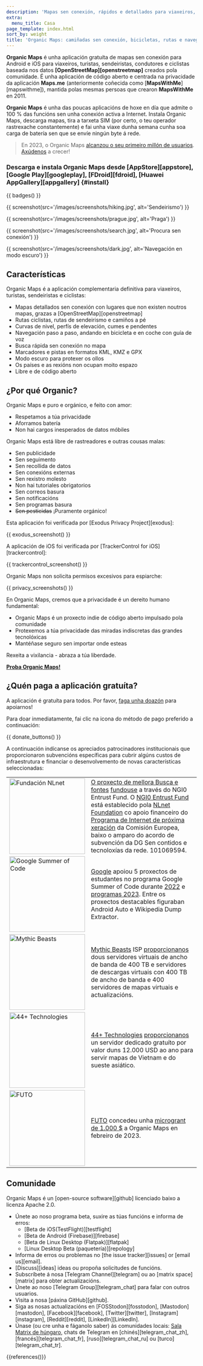 ```yaml
---
description: 'Mapas sen conexión, rápidos e detallados para viaxeiros, turistas, condutores, sendeiristas e ciclistas creados polos fundadores de MapsWithMe (Maps.Me).'
extra:
  menu_title: Casa
page_template: index.html
sort_by: weight
title: 'Organic Maps: camiñadas sen conexión, bicicletas, rutas e navegación'
---
```


**Organic Maps** é unha aplicación gratuíta de mapas sen conexión para Android e iOS para viaxeiros, turistas, sendeiristas, condutores e ciclistas baseada nos datos **[OpenStreetMap][openstreetmap]** creados pola comunidade.
É unha aplicación de código aberto e centrada na privacidade da aplicación **Maps.me** (anteriormente coñecida como [**MapsWithMe**][mapswithme]), mantida polas mesmas persoas que crearon **MapsWithMe** en 2011.

**Organic Maps** é unha das poucas aplicacións de hoxe en día que admite o 100 % das funcións sen unha conexión activa a Internet. Instala Organic Maps, descarga mapas, tira a tarxeta SIM (por certo, o teu operador rastrexache constantemente) e fai unha viaxe dunha semana cunha soa carga de batería sen que se envíe ningún byte á rede.

> En 2023, o Organic Maps [alcanzou o seu primeiro millón de usuarios](@/news/2023-12-23/281/index.md). [Axúdenos](@/donate/index.md) a crecer!

### Descarga e instala Organic Maps desde [AppStore][appstore], [Google Play][googleplay], [FDroid][fdroid], [Huawei AppGallery][appgallery] {#install}

{{ badges() }}

{{ screenshot(src='/images/screenshots/hiking.jpg', alt='Sendeirismo') }}

{{ screenshot(src='/images/screenshots/prague.jpg', alt='Praga') }}

{{ screenshot(src='/images/screenshots/search.jpg', alt='Procura sen
conexión') }}

{{ screenshot(src='/images/screenshots/dark.jpg', alt='Navegación en modo
escuro') }}

## Características

Organic Maps é a aplicación complementaria definitiva para viaxeiros,
turistas, sendeiristas e ciclistas:

- Mapas detallados sen conexión con lugares que non existen noutros mapas,
  grazas a [OpenStreetMap][openstreetmap]
- Rutas ciclistas, rutas de sendeirismo e camiños a pé
- Curvas de nivel, perfís de elevación, cumes e pendentes
- Navegación paso a paso, andando en bicicleta e en coche con guía de voz
- Busca rápida sen conexión no mapa
- Marcadores e pistas en formatos KML, KMZ e GPX
- Modo escuro para protexer os ollos
- Os países e as rexións non ocupan moito espazo
- Libre e de código aberto

## ¿Por qué Organic?

Organic Maps e puro e orgánico, e feito con amor:

- Respetamos a túa privacidade
- Aforramos batería
- Non hai cargos inesperados de datos móbiles

Organic Maps está libre de rastreadores e outras cousas malas:

- Sen publicidade
- Sen seguimento
- Sen recollida de datos
- Sen conexións externas
- Sen rexistro molesto
- Non hai tutoriales obrigatorios
- Sen correos basura
- Sen notificacións
- Sen programas basura
- ~~Sen pesticidas~~ ¡Puramente orgánico!

Esta aplicación foi verificada por [Exodus Privacy Project][exodus]:

{{ exodus_screenshot() }}

A aplicación de iOS foi verificada por [TrackerControl for
iOS][trackercontrol]:

{{ trackercontrol_screenshot() }}

Organic Maps non solicita permisos excesivos para espiarche:

{{ privacy_screenshots() }}

En Organic Maps, cremos que a privacidade é un dereito humano fundamental:

- Organic Maps é un proxecto indie de código aberto impulsado pola
  comunidade
- Protexemos a túa privacidade das miradas indiscretas das grandes
  tecnolóxicas
- Mantéñase seguro sen importar onde esteas

Rexeita a vixilancia - abraza a túa liberdade.

**[Proba Organic Maps!](#install)**

## ¿Quén paga a aplicación gratuíta?

A aplicación é gratuíta para todos. Por favor, [faga unha
doazón](@/donate/index.md) para apoiarnos!

Para doar inmediatamente, fai clic na icona do método de pago preferido a
continuación:

{{ donate_buttons() }}

A continuación indícanse os apreciados patrocinadores institucionais que
proporcionaron subvencións específicas para cubrir algúns custos de
infraestrutura e financiar o desenvolvemento de novas características
seleccionadas:

<table style="border-spacing: 20px">
  <tr>
    <td>
      <a href="https://nlnet.nl/"><img src="sponsors/nlnet.svg" alt="Fundación NLnet" width="200px"></a>
    </td>
    <td>
      <a href="https://github.com/organicmaps/organicmaps/milestone/7">O proxecto de mellora Busca e fontes</a> <a href="https://nlnet.nl/project/OrganicMaps/">fundouse</a> a través do NGI0 Entrust Fund. O <a href="https://nlnet.nl/entrust/">NGI0 Entrust Fund</a> está establecido pola <a href="https://nlnet.nl/">NLnet Foundation</a> co apoio financeiro do <a href="https://www.ngi.eu/">Programa de Internet de próxima xeración</a> da Comisión Europea, baixo o amparo do acordo de subvención da DG Sen contidos e tecnoloxías da rede. 101069594.
    </td>
  </tr>
  <tr>
    <td>
      <a href="https://summerofcode.withgoogle.com/"><img src="sponsors/gsoc.svg" alt="Google Summer of Code" width="200px"></a>
    </td>
    <td>
      <a href="https://summerofcode.withgoogle.com/">Google</a> apoiou 5 proxectos de estudantes no programa Google Summer of Code durante <a href="https://summerofcode.withgoogle.com/programs/2022/organizations/organic-maps">2022</a> e <a href="https://summerofcode.withgoogle.com/programs/2023/organizations/organic-maps">programas 2023</a>. Entre os proxectos destacables figuraban Android Auto e Wikipedia Dump Extractor.
    </td>
  </tr>
  <tr>
    <td>
      <a href="https://www.mythic-beasts.com/"><img src="sponsors/mythic-beasts.png" alt="Mythic Beasts" width="200px"></a>
    </td>
    <td>
     <a href="https://www.mythic-beasts.com/">Mythic Beasts</a> ISP <a href="https://www.mythic-beasts.com/blog/2021/10/06/improving-the-world-bit-by-expensive-bit/">proporcionanos</a> dous servidores virtuais de ancho de banda de 400 TB e servidores de descargas virtuais con 400 TB de ancho de banda e 400 servidores de mapas virtuais e actualizacións.
    </td>
  </tr>
  <tr>
    <td>
      <a href="https://44plus.vn"><img src="sponsors/44plus.svg" alt="44+ Technologies" width="200px"></a>
    </td>
    <td>
      <a href="https://44plus.vn">44+ Technologies</a> <a href="https://44plus.vn/organicmaps">proporcionanos </a>un servidor dedicado gratuíto por valor duns 12.000 USD ao ano para servir mapas de Vietnam e do sueste asiático.
    </td>
  </tr>
  <tr>
    <td>
      <a href="https://futo.org"><img src="sponsors/futo.svg" alt="FUTO" width="200px"></a>
    </td>
    <td>
      <a href="https://futo.org">FUTO</a> concedeu unha <a href="https://www.youtube.com/watch?v=fJJclgBHrEw">microgrant de 1.000 $</a> a Organic Maps en febreiro de 2023.
    </td>
  </tr>
</table>

## Comunidade

Organic Maps é un [open-source software][github] licenciado baixo a licenza
Apache 2.0.

- Únete ao noso programa beta, suxire as túas funcións e informa de erros:
  * [Beta de iOS(TestFlight)][testflight]
  * [Beta de Android (Firebase)][firebase]
  * [Beta de Linux Desktop (Flatpak)][flatpak]
  * [Linux Desktop Beta (paquetería)][repology]
- Informa de erros ou problemas no [the issue tracker][issues] or [email
  us][email].
- [Discuss][ideas] ideas ou propoña solicitudes de funcións.
- Subscríbete á nosa [Telegram Channel][telegram] ou ao [matrix
  space][matrix] para obter actualizacións.
- Únete ao noso [Telegram Group][telegram_chat] para falar con outros
  usuarios.
- Visita a nosa [páxina GitHub][github].
- Siga as nosas actualizacións en [FOSStodon][fosstodon],
  [Mastodon][mastodon], [Facebook][facebook], [Twitter][twitter],
  [Instagram][instagram], [Reddit][reddit], [LinkedIn][LinkedIn].
- Únase (ou cre unha e fáganolo saber) ás comunidades locais: [Sala Matrix
  de húngaro](https://matrix.to/#/#organicmapstranslate_hu:matrix.org),
  chats de Telegram en [chinés][telegram_chat_zh],
  [francés][telegram_chat_fr], [ruso][telegram_chat_ru] ou
  [turco][telegram_chat_tr].

[fork]: https://en.wikipedia.org/wiki/Fork_(desenvolvemento%20de%20software)

{{references()}}
